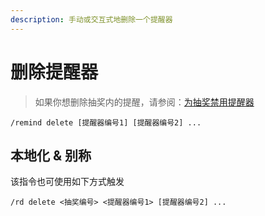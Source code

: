 ```yaml
---
description: 手动或交互式地删除一个提醒器
---
```


# 删除提醒器

> 如果你想删除抽奖内的提醒，请参阅：[为抽奖禁用提醒器](disable.md)

```
/remind delete [提醒器编号1] [提醒器编号2] ...
```

## 本地化 & 别称

该指令也可使用如下方式触发

```
/rd delete <抽奖编号> <提醒器编号1> [提醒器编号2] ...
```

